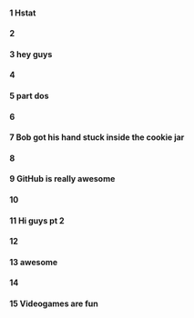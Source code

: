 #### 1 Hstat
#### 2
#### 3 hey guys
#### 4
#### 5 part dos
#### 6
#### 7 Bob got his hand stuck inside the cookie jar
#### 8
#### 9 GitHub is really awesome
#### 10
#### 11 Hi guys pt 2
#### 12
#### 13 awesome
#### 14
#### 15 Videogames are fun